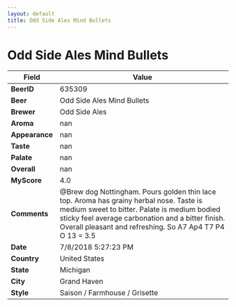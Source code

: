 ```yaml
---
layout: default
title: Odd Side Ales Mind Bullets
---
```


# Odd Side Ales Mind Bullets

| Field         | Value     |
|---------------|-----------|
| **BeerID** | 635309 |
| **Beer** | Odd Side Ales Mind Bullets |
| **Brewer** | Odd Side Ales |
| **Aroma** | nan |
| **Appearance** | nan |
| **Taste** | nan |
| **Palate** | nan |
| **Overall** | nan |
| **MyScore** | 4.0 |
| **Comments** | @Brew dog Nottingham.  Pours golden thin lace top. Aroma has grainy herbal nose.  Taste is medium sweet to bitter.  Palate is medium bodied sticky feel average carbonation and a bitter finish.  Overall pleasant and refreshing. So A7 Ap4 T7 P4 O 13 = 3.5 |
| **Date** | 7/8/2018 5:27:23 PM |
| **Country** | United States |
| **State** | Michigan |
| **City** | Grand Haven |
| **Style** | Saison / Farmhouse / Grisette |

